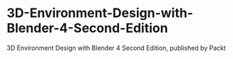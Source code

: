 # 3D-Environment-Design-with-Blender-4-Second-Edition
3D Environment Design with Blender 4 Second Edition, published by Packt
